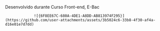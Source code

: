 

Desenvolvido durante Curso Front-end, E-Bac 

                 ![{6F8EE67C-680A-4DE1-A8DD-AB813974F295}](https://github.com/user-attachments/assets/3b5024c6-33b8-4f30-af4a-d16e01e7d7dd)


